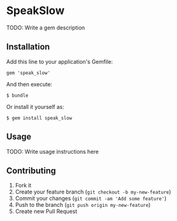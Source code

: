 # SpeakSlow

TODO: Write a gem description

## Installation

Add this line to your application's Gemfile:

    gem 'speak_slow'

And then execute:

    $ bundle

Or install it yourself as:

    $ gem install speak_slow

## Usage

TODO: Write usage instructions here

## Contributing

1. Fork it
2. Create your feature branch (`git checkout -b my-new-feature`)
3. Commit your changes (`git commit -am 'Add some feature'`)
4. Push to the branch (`git push origin my-new-feature`)
5. Create new Pull Request
